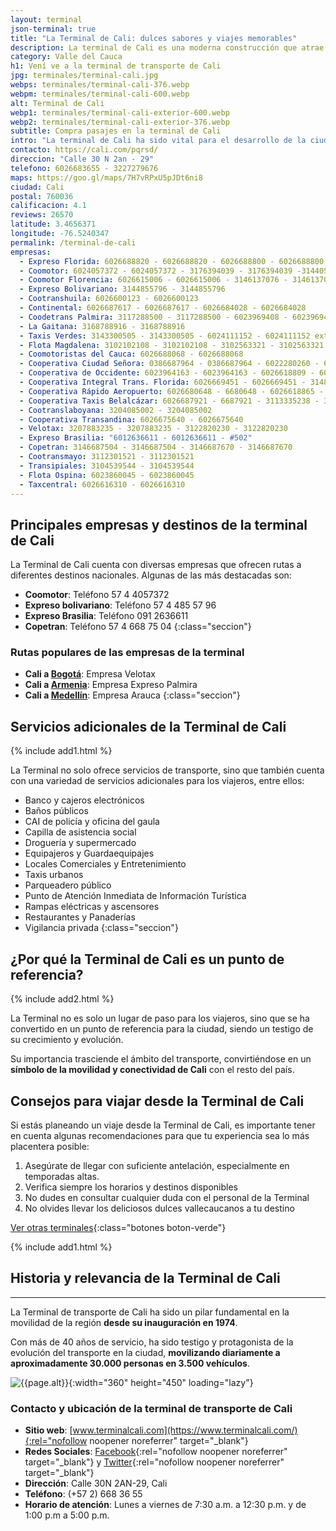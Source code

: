 ```yaml
---
layout: terminal
json-terminal: true
title: "La Terminal de Cali: dulces sabores y viajes memorables"
description: La terminal de Cali es una moderna construcción que atrae miles de visitantes a diario. Viaja seguro por esta terminal de transporte.
category: Valle del Cauca
h1: Vení ve a la terminal de transporte de Cali
jpg: terminales/terminal-cali.jpg
webps: terminales/terminal-cali-376.webp
webpm: terminales/terminal-cali-600.webp
alt: Terminal de Cali
webp1: terminales/terminal-cali-exterior-600.webp
webp2: terminales/terminal-cali-exterior-376.webp
subtitle: Compra pasajes en la terminal de Cali
intro: "La terminal de Cali ha sido vital para el desarrollo de la ciudad. Y es el punto de partida perfecto para conocer y probar lo mejor del Valle."
contacto: https://cali.com/pqrsd/
direccion: "Calle 30 N 2an - 29"
telefono: 6026683655 - 3227279676
maps: https://goo.gl/maps/7H7vRPxU5pJDt6ni8
ciudad: Cali
postal: 760036
calificacion: 4.1
reviews: 26570
latitude: 3.4656371
longitude: -76.5240347
permalink: /terminal-de-cali
empresas:
  - Expreso Florida: 6026688820 - 6026688820 - 6026688800 - 6026688800
  - Coomotor: 6024057372 - 6024057372 - 3176394039 - 3176394039 -3144057372 - 3144057372
  - Coomotor Florencia: 6026615006 - 6026615006 - 3146137076 - 3146137076
  - Expreso Bolivariano: 3144855796 - 3144855796
  - Cootranshuila: 6026600123 - 6026600123
  - Continental: 6026687617 - 6026687617 - 6026684028 - 6026684028
  - Coodetrans Palmira: 3117288500 - 3117288500 - 6023969408 - 6023969408
  - La Gaitana: 3168788916 - 3168788916
  - Taxis Verdes: 3143300505 - 3143300505 - 6024111152 - 6024111152 ext114,119,120,121
  - Flota Magdalena: 3102102108 - 3102102108 - 3102563321 - 3102563321
  - Coomotoristas del Cauca: 6026688068 - 6026688068
  - Cooperativa Ciudad Señora: 0386687964 - 0386687964 - 6022280260 - 6022280260
  - Cooperativa de Occidente: 6023964163 - 6023964163 - 6026618809 - 6026618809 -31088309710 - 31088309710
  - Cooperativa Integral Trans. Florida: 6026669451 - 6026669451 - 3148890422 - 3148890422
  - Cooperativa Rápido Aeropuerto: 6026680648 - 6680648 - 6026618865 - 6618865
  - Cooperativa Taxis Belalcázar: 6026687921 - 6687921 - 3113335238 - 3113335238
  - Cootranslaboyana: 3204085002 - 3204085002
  - Cooperativa Transandina: 6026675640 - 6026675640
  - Velotax: 3207883235 - 3207883235 - 3122820230 - 3122820230
  - Expreso Brasilia: "6012636611 - 6012636611 - #502"
  - Copetran: 3146687504 - 3146687504 - 3146687670 - 3146687670
  - Cootransmayo: 3112301521 - 3112301521
  - Transipiales: 3104539544 - 3104539544
  - Flota Ospina: 6023860045 - 6023860045
  - Taxcentral: 6026616310 - 6026616310
---
```

## Principales empresas y destinos de la terminal de Cali

La Terminal de Cali cuenta con diversas empresas que ofrecen rutas a diferentes destinos nacionales. Algunas de las más destacadas son:

- **Coomotor**: Teléfono 57 4 4057372
- **Expreso bolivariano**: Teléfono 57 4 485 57 96
- **Expreso Brasilia**: Teléfono 091 2636611
- **Copetran**: Teléfono 57 4 668 75 04
{:class="seccion"}

### Rutas populares de las empresas de la terminal

- **Cali a [Bogotá]({{'terminal-de-bogota'|relative_url}} "Terminal Bogotá")**: Empresa Velotax
- **Cali a [Armenia]({{'terminal-de-armenia'|relative_url}} "Terminal Armenia")**: Empresa Expreso Palmira
- **Cali a [Medellín]({{'terminal-de-medellin'|relative_url}} "Terminal Medellín")**: Empresa Arauca
{:class="seccion"}

## Servicios adicionales de la Terminal de Cali

{% include add1.html %}

La Terminal no solo ofrece servicios de transporte, sino que también cuenta con una variedad de servicios adicionales para los viajeros, entre ellos:

- Banco y cajeros electrónicos
- Baños públicos
- CAI de policía y oficina del gaula
- Capilla de asistencia social
- Droguería y supermercado
- Equipajeros y Guardaequipajes
- Locales Comerciales y Entretenimiento
- Taxis urbanos
- Parqueadero público
- Punto de Atención Inmediata de Información Turística
- Rampas eléctricas y ascensores
- Restaurantes y Panaderías
- Vigilancia privada
{:class="seccion"}

## ¿Por qué la Terminal de Cali es un punto de referencia?

{% include add2.html %}

La Terminal no es solo un lugar de paso para los viajeros, sino que se ha convertido en un punto de referencia para la ciudad, siendo un testigo de su crecimiento y evolución.

Su importancia trasciende el ámbito del transporte, convirtiéndose en un **símbolo de la movilidad y conectividad de Cali** con el resto del país.

## Consejos para viajar desde la Terminal de Cali

Si estás planeando un viaje desde la Terminal de Cali, es importante tener en cuenta algunas recomendaciones para que tu experiencia sea lo más placentera posible:

1. Asegúrate de llegar con suficiente antelación, especialmente en temporadas altas.
2. Verifica siempre los horarios y destinos disponibles
3. No dudes en consultar cualquier duda con el personal de la Terminal
4. No olvides llevar los deliciosos dulces vallecaucanos a tu destino

[Ver otras terminales](/terminales-de-colombia){:class="botones boton-verde"}

{% include add1.html %}

## Historia y relevancia de la Terminal de Cali

----

La Terminal de transporte de Cali ha sido un pilar fundamental en la movilidad de la región **desde su inauguración en 1974**.

Con más de 40 años de servicio, ha sido testigo y protagonista de la evolución del transporte en la ciudad, **movilizando diariamente a aproximadamente 30.000 personas en 3.500 vehículos**.

![{{page.alt}}]({{site.baseurl}}/img/{{page.webp2}} "Terminal transporte {{ciudad}}"){:width="360" height="450" loading="lazy"}

### Contacto y ubicación de la terminal de transporte de Cali

- **Sitio web**: [www.terminalcali.com](https://www.terminalcali.com/){:rel="nofollow noopener noreferrer" target="_blank"}
- **Redes Sociales**: [Facebook](https://www.facebook.com/miterminal.cali){:rel="nofollow noopener noreferrer" target="_blank"} y [Twitter](https://twitter.com/MiTerminalCali){:rel="nofollow noopener noreferrer" target="_blank"}
- **Dirección**: Calle 30N 2AN-29, Cali
- **Teléfono**: (+57 2) 668 36 55
- **Horario de atención**: Lunes a viernes de 7:30 a.m. a 12:30 p.m. y de 1:00 p.m a 5:00 p.m.
